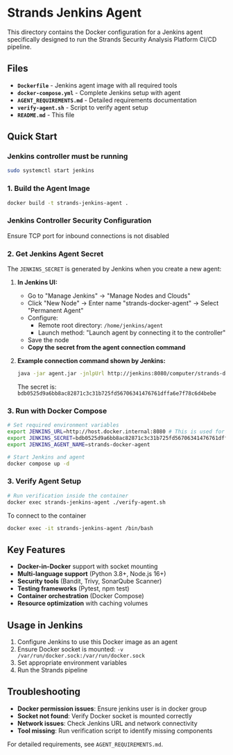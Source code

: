 # Strands Jenkins Agent

This directory contains the Docker configuration for a Jenkins agent specifically designed to run the Strands Security Analysis Platform CI/CD pipeline.

## Files

- **`Dockerfile`** - Jenkins agent image with all required tools
- **`docker-compose.yml`** - Complete Jenkins setup with agent
- **`AGENT_REQUIREMENTS.md`** - Detailed requirements documentation
- **`verify-agent.sh`** - Script to verify agent setup
- **`README.md`** - This file

## Quick Start

### Jenkins controller must be running
```bash
sudo systemctl start jenkins
```

### 1. Build the Agent Image

```bash
docker build -t strands-jenkins-agent .
```

### Jenkins Controller Security Configuration
Ensure TCP port for inbound connections is not disabled


### 2. Get Jenkins Agent Secret

The `JENKINS_SECRET` is generated by Jenkins when you create a new agent:

1. **In Jenkins UI:**
   - Go to "Manage Jenkins" → "Manage Nodes and Clouds"
   - Click "New Node" → Enter name "strands-docker-agent" → Select "Permanent Agent"
   - Configure:
     - Remote root directory: `/home/jenkins/agent`
     - Launch method: "Launch agent by connecting it to the controller"
   - Save the node
   - **Copy the secret from the agent connection command**

2. **Example connection command shown by Jenkins:**
   ```bash
   java -jar agent.jar -jnlpUrl http://jenkins:8080/computer/strands-docker-agent/slave-agent.jnlp -secret bdb0525d9a6bb8ac82871c3c31b725fd56706341476761dffa6e7f78c6d4bebe
   ```
   The secret is: `bdb0525d9a6bb8ac82871c3c31b725fd56706341476761dffa6e7f78c6d4bebe`

### 3. Run with Docker Compose

```bash
# Set required environment variables
export JENKINS_URL=http://host.docker.internal:8080 # This is used for the jenkins controller running local
export JENKINS_SECRET=bdb0525d9a6bb8ac82871c3c31b725fd56706341476761dffa6e7f78c6d4bebe
export JENKINS_AGENT_NAME=strands-docker-agent

# Start Jenkins and agent
docker compose up -d
```

### 3. Verify Agent Setup

```bash
# Run verification inside the container
docker exec strands-jenkins-agent ./verify-agent.sh
```

To connect to the container 

```bash
docker exec -it strands-jenkins-agent /bin/bash
```


## Key Features

- **Docker-in-Docker** support with socket mounting
- **Multi-language support** (Python 3.8+, Node.js 16+)
- **Security tools** (Bandit, Trivy, SonarQube Scanner)
- **Testing frameworks** (Pytest, npm test)
- **Container orchestration** (Docker Compose)
- **Resource optimization** with caching volumes

## Usage in Jenkins

1. Configure Jenkins to use this Docker image as an agent
2. Ensure Docker socket is mounted: `-v /var/run/docker.sock:/var/run/docker.sock`
3. Set appropriate environment variables
4. Run the Strands pipeline

## Troubleshooting

- **Docker permission issues**: Ensure jenkins user is in docker group
- **Socket not found**: Verify Docker socket is mounted correctly
- **Network issues**: Check Jenkins URL and network connectivity
- **Tool missing**: Run verification script to identify missing components

For detailed requirements, see `AGENT_REQUIREMENTS.md`.